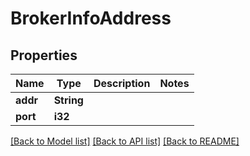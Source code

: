 # BrokerInfoAddress

## Properties

Name | Type | Description | Notes
------------ | ------------- | ------------- | -------------
**addr** | **String** |  | 
**port** | **i32** |  | 

[[Back to Model list]](../README.md#documentation-for-models) [[Back to API list]](../README.md#documentation-for-api-endpoints) [[Back to README]](../README.md)


